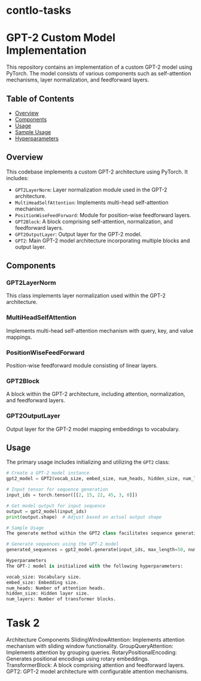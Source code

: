 # contlo-tasks
# GPT-2 Custom Model Implementation

This repository contains an implementation of a custom GPT-2 model using PyTorch. The model consists of various components such as self-attention mechanisms, layer normalization, and feedforward layers.

## Table of Contents

- [Overview](#overview)
- [Components](#components)
- [Usage](#usage)
- [Sample Usage](#sample-usage)
- [Hyperparameters](#hyperparameters)

## Overview

This codebase implements a custom GPT-2 architecture using PyTorch. It includes:

- `GPT2LayerNorm`: Layer normalization module used in the GPT-2 architecture.
- `MultiHeadSelfAttention`: Implements multi-head self-attention mechanism.
- `PositionWiseFeedForward`: Module for position-wise feedforward layers.
- `GPT2Block`: A block comprising self-attention, normalization, and feedforward layers.
- `GPT2OutputLayer`: Output layer for the GPT-2 model.
- `GPT2`: Main GPT-2 model architecture incorporating multiple blocks and output layer.

## Components

### GPT2LayerNorm

This class implements layer normalization used within the GPT-2 architecture.

### MultiHeadSelfAttention

Implements multi-head self-attention mechanism with query, key, and value mappings.

### PositionWiseFeedForward

Position-wise feedforward module consisting of linear layers.

### GPT2Block

A block within the GPT-2 architecture, including attention, normalization, and feedforward layers.

### GPT2OutputLayer

Output layer for the GPT-2 model mapping embeddings to vocabulary.

## Usage

The primary usage includes initializing and utilizing the `GPT2` class:

```python
# Create a GPT-2 model instance
gpt2_model = GPT2(vocab_size, embed_size, num_heads, hidden_size, num_layers)

# Input tensor for sequence generation
input_ids = torch.tensor([[2, 15, 22, 45, 3, 0]])

# Get model output for input sequence
output = gpt2_model(input_ids)
print(output.shape)  # Adjust based on actual output shape

# Sample Usage
The generate method within the GPT2 class facilitates sequence generation:

# Generate sequences using the GPT-2 model
generated_sequences = gpt2_model.generate(input_ids, max_length=50, num_return_sequences=1, temperature=0.7)

Hyperparameters
The GPT-2 model is initialized with the following hyperparameters:

vocab_size: Vocabulary size.
embed_size: Embedding size.
num_heads: Number of attention heads.
hidden_size: Hidden layer size.
num_layers: Number of transformer blocks.

```

# Task 2
Architecture
Components
SlidingWindowAttention: Implements attention mechanism with sliding window functionality.
GroupQueryAttention: Implements attention by grouping queries.
RotaryPositionalEncoding: Generates positional encodings using rotary embeddings.
TransformerBlock: A block comprising attention and feedforward layers.
GPT2: GPT-2 model architecture with configurable attention mechanisms.
